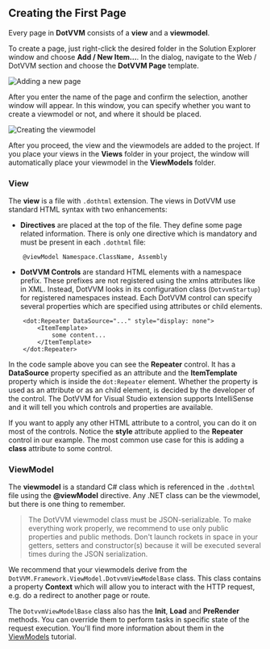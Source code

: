 ## Creating the First Page

Every page in **DotVVM** consists of a **view** and a **viewmodel**. 

To create a page, just right-click the desired folder in the Solution Explorer window and choose **Add / New Item...**.
In the dialog, navigate to the Web / DotVVM section and choose the **DotVVM Page** template.

<p><img src="{imageDir}basics-first-page-img1.png" alt="Adding a new page" /></p>

After you enter the name of the page and confirm the selection, another window will appear. In this window, you can specify whether you want 
to create a viewmodel or not, and where it should be placed.

<p><img src="{imageDir}basics-first-page-img2.png" alt="Creating the viewmodel" /></p>

After you proceed, the view and the viewmodels are added to the project. If you place your views in the **Views** folder in your project,
the window will automatically place your viewmodel in the **ViewModels** folder.


### View

The **view** is a file with `.dothtml` extension. The views in DotVVM use standard HTML syntax with two enhancements:

* **Directives** are placed at the top of the file. They define some page related information.
There is only one directive which is mandatory and must be present in each `.dothtml` file:

```DOTHTML    
    @viewModel Namespace.ClassName, Assembly
```

* **DotVVM Controls** are standard HTML elements with a namespace prefix. These prefixes are not registered using 
the xmlns attributes like in XML. Instead, DotVVM looks in its configuration class (`DotvvmStartup`) for registered namespaces instead.
Each DotVVM control can specify several properties which are specified using attributes or child elements.

```DOTHTML
    <dot:Repeater DataSource="..." style="display: none">
        <ItemTemplate>
            some content...
        </ItemTemplate>
    </dot:Repeater>
```

In the code sample above you can see the **Repeater** control. It has a **DataSource** property specified as an attribute
and the **ItemTemplate** property which is inside the `dot:Repeater` element. Whether the property is used as an
attribute or as an child element, is decided by the developer of the control. The DotVVM for Visual Studio extension supports IntelliSense
and it will tell you which controls and properties are available.

If you want to apply any other HTML attribute to a control, you can do it on most of the controls. Notice the **style** attribute applied to the 
**Repeater** control in our example. The most common use case for this is adding a **class** attribute to some control.



### ViewModel

The **viewmodel** is a standard C# class which is referenced in the `.dothtml` file using the **@viewModel** directive. Any .NET class can 
be the viewmodel, but there is one thing to remember.

> The DotVVM viewmodel class must be JSON-serializable. To make everything work properly, we recommend to use only public properties and public methods.
Don't launch rockets in space in your getters, setters and constructor(s) because it will be executed several times during the JSON serialization.

We recommend that your viewmodels derive from the `DotVVM.Framework.ViewModel.DotvvmViewModelBase` class. This class contains a property **Context** 
which will allow you to interact with the HTTP request, e.g. do a redirect to another page or route.

The `DotvvmViewModelBase` class also has the **Init**, **Load** and **PreRender** methods. You can override them to perform tasks in specific state of
the request execution. You'll find more information about them in the [ViewModels](/docs/tutorials/basics-viewmodels/{branch}) tutorial.

